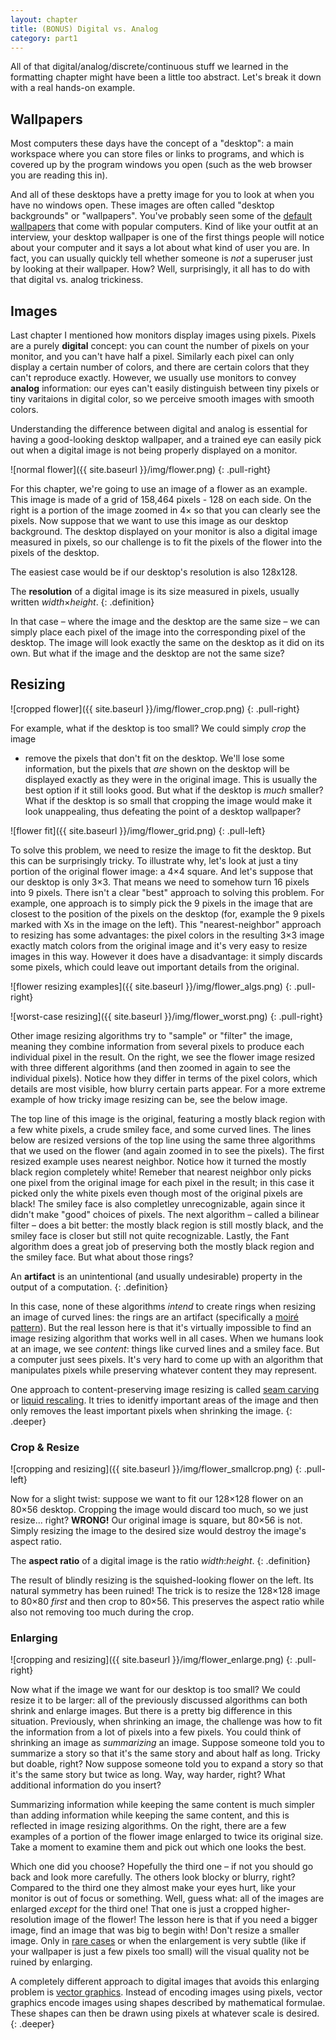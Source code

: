 ```yaml
---
layout: chapter
title: (BONUS) Digital vs. Analog
category: part1
---
```


All of that digital/analog/discrete/continuous stuff we learned in the
formatting chapter might have been a little too abstract. Let's break it down
with a real hands-on example.

## Wallpapers ##

Most computers these days have the concept of a "desktop": a main workspace
where you can store files or links to programs, and which is covered up by
the program windows you open (such as the web browser you are reading this in).

And all of these desktops have a pretty image for you to look at when you have
no windows open. These images are often called "desktop backgrounds" or
"wallpapers". You've probably seen some of the [default wallpapers][wall] that
come with popular computers. Kind of like your outfit at an interview, your
desktop wallpaper is one of the first things people will notice about your
computer and it says a lot about what kind of user you are. In fact, you can
usually quickly tell whether someone is _not_ a superuser just by looking at
their wallpaper. How? Well, surprisingly, it all has to do with that digital vs.
analog trickiness.

[wall]: https://www.google.com/search?q=default+background&tbm=isch

## Images ##

Last chapter I mentioned how monitors display images using pixels. Pixels are a
purely **digital** concept: you can count the number of pixels on your monitor,
and you can't have half a pixel. Similarly each pixel can only display a certain
number of colors, and there are certain colors that they can't reproduce
exactly. However, we usually use monitors to convey **analog** information: our
eyes can't easily distinguish between tiny pixels or tiny varitaions in digital
color, so we perceive smooth images with smooth colors.

Understanding the difference between digital and analog is essential for having
a good-looking desktop wallpaper, and a trained eye can easily pick out when a
digital image is not being properly displayed on a monitor.

![normal flower]({{ site.baseurl }}/img/flower.png)
{: .pull-right}

For this chapter, we're going to use an image of a flower as an example. This
image is made of a grid of 158,464 pixels - 128 on each side. On the right is a
portion of the image zoomed in 4&times; so that you can clearly see the pixels. Now
suppose that we want to use this image as our desktop background. The desktop
displayed on your monitor is also a digital image measured in pixels, so our
challenge is to fit the pixels of the flower into the pixels of the desktop.

The easiest case would be if our desktop's resolution is also 128x128.

The **resolution** of a digital image is its size measured in pixels, usually
written _width_&times;_height_.
{: .definition}

In that case &ndash; where the image and the desktop are the same size &ndash;
we can simply place each pixel of the image into the corresponding pixel of the
desktop. The image will look exactly the same on the desktop as it did on its
own. But what if the image and the desktop are not the same size?

## Resizing ##

![cropped flower]({{ site.baseurl }}/img/flower_crop.png)
{: .pull-right}

For example, what if the desktop is too small? We could simply _crop_ the image
- remove the pixels that don't fit on the desktop. We'll lose some information,
but the pixels that _are_ shown on the desktop will be displayed exactly as they
were in the original image. This is usually the best option if it still looks
good. But what if the desktop is _much_ smaller? What if the desktop is so small
that cropping the image would make it look unappealing, thus defeating the point
of a desktop wallpaper?

![flower fit]({{ site.baseurl }}/img/flower_grid.png)
{: .pull-left}

To solve this problem, we need to resize the image to fit the desktop. But this
can be surprisingly tricky. To illustrate why, let's look at just a tiny portion
of the original flower image: a 4&times;4 square. And let's suppose that our
desktop is only 3&times;3. That means we need to somehow turn 16 pixels into 9
pixels. There isn't a clear "best" approach to solving this problem. For
example, one approach is to simply pick the 9 pixels in the image that are
closest to the position of the pixels on the desktop (for, example the 9 pixels
marked with Xs in the image on the left). This "nearest-neighbor" approach to
resizing has some advantages: the pixel colors in the resulting 3&times;3 image
exactly match colors from the original image and it's very easy to resize images
in this way. However it does have a disadvantage: it simply discards some
pixels, which could leave out important details from the original.

![flower resizing examples]({{ site.baseurl }}/img/flower_algs.png)
{: .pull-right}

![worst-case resizing]({{ site.baseurl }}/img/flower_worst.png)
{: .pull-right}

Other image resizing algorithms try to "sample" or "filter" the image, meaning
they combine information from several pixels to produce each individual pixel in
the result. On the right, we see the flower image resized with three different
algorithms (and then zoomed in again to see the individual pixels). Notice how
they differ in terms of the pixel colors, which details are most visible, how
blurry certain parts appear. For a more extreme example of how tricky image
resizing can be, see the below image.


The top line of this image is the original, featuring a mostly black region with
a few white pixels, a crude smiley face, and some curved lines. The lines below
are resized versions of the top line using the same three algorithms that we
used on the flower (and again zoomed in to see the pixels). The first resized
example uses nearest neighbor. Notice how it turned the mostly black region
completely white! Remeber that nearest neighbor only picks one pixel from the
original image for each pixel in the result; in this case it picked only the
white pixels even though most of the original pixels are black! The smiley face
is also completley unrecognizable, again since it didn't make "good" choices of
pixels. The next algorithm &ndash; called a bilinear filter &ndash; does a bit
better: the mostly black region is still mostly black, and the smiley face is
closer but still not quite recognizable. Lastly, the Fant algorithm does a great
job of preserving both the mostly black region and the smiley face. But what
about those rings?

An **artifact** is an unintentional (and usually undesirable) property in the
output of a computation.
{: .definition}

In this case, none of these algorithms _intend_ to create rings when resizing an
image of curved lines: the rings are an artifact (specifically a [moiré
pattern][moire]). But the real lesson here is that it's virtually impossible to
find an image resizing algorithm that works well in all cases. When we humans
look at an image, we see _content_: things like curved lines and a smiley face.
But a computer just sees pixels. It's very hard to come up with an algorithm
that manipulates pixels while preserving whatever content they may represent.

[moire]: http://en.wikipedia.org/wiki/Moir%C3%A9_pattern

One approach to content-preserving image resizing is called [seam carving][seam]
or [liquid rescaling][lqr]. It tries to idenitfy important areas of the image
and then only removes the least important pixels when shrinking the image.
{: .deeper}

[seam]: https://www.youtube.com/watch?v=vIFCV2spKtg
[lqr]: https://www.youtube.com/watch?v=b3MDVKPly50

### Crop & Resize ###

![cropping and resizing]({{ site.baseurl }}/img/flower_smallcrop.png)
{: .pull-left}

Now for a slight twist: suppose we want to fit our 128&times;128 flower on an
80&times;56 desktop. Cropping the image would discard too much, so we just
resize... right? **WRONG!** Our original image is square, but 80&times;56 is
not. Simply resizing the image to the desired size would destroy the image's
aspect ratio.

The **aspect ratio** of a digital image is the ratio _width_:_height_.
{: .definition}

The result of blindly resizing is the squished-looking flower on the left. Its
natural symmetry has been ruined! The trick is to resize the 128&times;128 image
to 80&times;80 _first_ and then crop to 80&times;56. This preserves the aspect
ratio while also not removing too much during the crop.

### Enlarging ###

![cropping and resizing]({{ site.baseurl }}/img/flower_enlarge.png)
{: .pull-right}

Now what if the image we want for our desktop is too small? We could resize it
to be larger: all of the previously discussed algorithms can both shrink and
enlarge images. But there is a pretty big difference in this situation.
Previously, when shrinking an image, the challenge was how to fit the
information from a lot of pixels into a few pixels. You could think of shrinking
an image as _summarizing_ an image. Suppose someone told you to summarize a
story so that it's the same story and about half as long. Tricky but doable,
right? Now suppose someone told you to expand a story so that it's the same
story but twice as long. Way, way harder, right? What additional information do
you insert?

Summarizing information while keeping the same content is much simpler than
adding information while keeping the same content, and this is reflected in
image resizing algorithms. On the right, there are a few examples of a portion
of the flower image enlarged to twice its original size. Take a moment to
examine them and pick out which one looks the best.

Which one did you choose? Hopefully the third one &ndash; if not you should go
back and look more carefully. The others look blocky or blurry, right? Compared
to the third one they almost make your eyes hurt, like your monitor is out of
focus or something. Well, guess what: all of the images are enlarged _except_
for the third one! That one is just a cropped higher-resolution image of the
flower! The lesson here is that if you need a bigger image, find an image that
was big to begin with! Don't resize a smaller image. Only in [rare cases][pix]
or when the enlargement is very subtle (like if your wallpaper is just a few
pixels too small) will the visual quality not be ruined by enlarging.

[pix]: http://www.deviantart.com/browse/undiscovered/digitalart/pixelart/

A completely different approach to digital images that avoids this enlarging
problem is [vector graphics][vector]. Instead of encoding images using pixels,
vector graphics encode images using shapes described by mathematical formulae.
These shapes can then be drawn using pixels at whatever scale is desired.
{: .deeper}

[vector]: http://en.wikipedia.org/wiki/Vector_graphics
